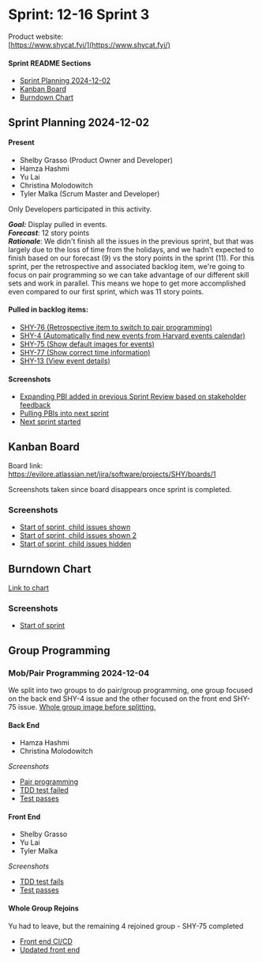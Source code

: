 # Sprint: 12-16 Sprint 3

Product website:  
[https://www.shycat.fyi/](https://www.shycat.fyi/)

#### Sprint README Sections
* [Sprint Planning 2024-12-02](#sprint-planning-2024-12-02)
* [Kanban Board](#kanban-board)
* [Burndown Chart](#burndown-chart)


## Sprint Planning 2024-12-02

#### Present
* Shelby Grasso (Product Owner and Developer)
* Hamza Hashmi
* Yu Lai
* Christina Molodowitch
* Tyler Malka (Scrum Master and Developer)

Only Developers participated in this activity.

**_Goal:_** Display pulled in events.  
**_Forecast_**: 12 story points  
**_Rationale_**: We didn't finish all the issues in the previous sprint, but that was largely due to the loss of time from the holidays, and we hadn't expected to finish based on our forecast (9) vs the story points in the sprint (11).  For this sprint, per the retrospective and associated backlog item, we're going to focus on pair programming so we can take advantage of our different skill sets and work in parallel.  This means we hope to get more accomplished even compared to our first sprint, which was 11 story points.

#### Pulled in backlog items:
* [SHY-76 (Retrospective item to switch to pair programming)](https://evilore.atlassian.net/browse/SHY-76)
* [SHY-4 (Automatically find new events from Harvard events calendar)](https://evilore.atlassian.net/browse/SHY-4)
* [SHY-75 (Show default images for events)](https://evilore.atlassian.net/browse/SHY-75)
* [SHY-77 (Show correct time information)](https://evilore.atlassian.net/browse/SHY-77)
* [SHY-13 (View event details)](https://evilore.atlassian.net/browse/SHY-13)

#### Screenshots
* [Expanding PBI added in previous Sprint Review based on stakeholder feedback](images/screenshots/Sprint_2024-12-16/Screenshot%202024-12-02%20163523.png)
* [Pulling PBIs into next sprint](images/screenshots/Sprint_2024-12-16/Screenshot%202024-12-02%20164532.png)
* [Next sprint started](images/screenshots/Sprint_2024-12-16/Screenshot%202024-12-02%20164721.png)


## Kanban Board
Board link:  
https://evilore.atlassian.net/jira/software/projects/SHY/boards/1

Screenshots taken since board disappears once sprint is completed.

### Screenshots
* [Start of sprint, child issues shown](images/screenshots/Sprint_2024-12-16/Kanban%20screenshot%202024-12-02%20164730.png)
* [Start of sprint, child issues shown 2](images/screenshots/Sprint_2024-12-16/Kanban%20screenshot%202024-12-02%20172100.png)
* [Start of sprint, child issues hidden](images/screenshots/Sprint_2024-12-16/Kanban%20screenshot%202024-12-02%20172116.png)


## Burndown Chart
[Link to chart](https://docs.google.com/spreadsheets/d/1nUfLnhID7GA6UObXBBVUMOgjMd3ZHZWAGSbBza8dfU4/edit?gid=1650701791#gid=1650701791)

### Screenshots
* [Start of sprint](images/screenshots/Sprint_2024-12-16/Burndown%20screenshot%202024-12-02%20172355.png)


## Group Programming

### Mob/Pair Programming 2024-12-04
We split into two groups to do pair/group programming, one group focused on the back end SHY-4 issue and the other focused on the front end SHY-75 issue.  [Whole group image before splitting.](images/screenshots/Sprint_2024-12-16/Screenshot%202024-12-04%20180504.png)

#### Back End
* Hamza Hashmi
* Christina Molodowitch

*Screenshots*
* [Pair programming](images/screenshots/Sprint_2024-12-16/Screenshot%202024-12-04%20182300.png)
* [TDD test failed](images/screenshots/Sprint_2024-12-16/Screenshot%202024-12-04%20182800.png)
* [Test passes](images/screenshots/Sprint_2024-12-16/Screenshot%202024-12-04%20183100.png)

#### Front End
* Shelby Grasso
* Yu Lai
* Tyler Malka

*Screenshots*
* [TDD test fails](images/screenshots/Sprint_2024-12-16/Screenshot%202024-12-04%20184732.png)
* [Test passes](images/screenshots/Sprint_2024-12-16/Screenshot%202024-12-04%20185320.png)

#### Whole Group Rejoins
Yu had to leave, but the remaining 4 rejoined group - SHY-75 completed
* [Front end CI/CD](images/screenshots/Sprint_2024-12-16/Screenshot%202024-12-04%20190942.png)
* [Updated front end](images/screenshots/Sprint_2024-12-16/Screenshot%202024-12-04%20191042.png)
